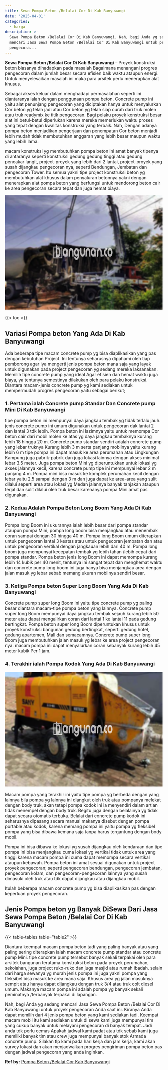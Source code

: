 ```yaml
---
title: Sewa Pompa Beton /Belalai Cor Di Kab Banyuwangi
date: '2025-04-01'
categories:
  - harga
description: >-
  Sewa Pompa Beton /Belalai Cor Di Kab Banyuwangi. Nah, bagi Anda yg sedang
  mencari Jasa Sewa Pompa Beton /Belalai Cor Di Kab Banyuwangi untuk proyek
  pengecora...
---
```


**Sewa Pompa Beton /Belalai Cor Di Kab Banyuwangi** – Proyek konstruksi beton biasanya dihadapkan pada masalah Bagaimana menangani progres pengecoran dalam jumlah besar secara efisien baik waktu ataupun energi. Untuk menyelesaikan masalah ini maka para arsitek perlu menerapkan alat khusus.

Sebagai akses keluar dalam menghadapi permasalahan seperti ini diantaranya ialah dengan penggunaan pompa beton. Concrete pump ini yaitu alat penunjang pengecoran yang diciptakan hanya untuk menyalurkan Cor beton yg telah jadi atau Cor beton yg telah siap curah dari truk molen atau truk readymix ke titik pengecoran. Bagi pelaku proyek konstruksi besar alat ini betul-betul diperlukan karena mereka memerlukan waktu proses yang tepat dengan kwalitas konstruksi yang terbaik. Nah, Dengan adanya pompa beton menjadikan pengerjaan dan penempatan Cor beton menjadi lebih mudah tidak membutuhkan anggaran yang lebih besar maupun waktu yang lebih lama.

macam konstruksi yg membutuhkan pompa beton ini amat banyak tipenya di antaranya seperti konstruksi gedung gedung tinggi atau gedung pencakar langit, project-proyek yang lebih dari 2 lantai, project-proyek yang susah dijangkau pengecoran nya, seperti Bendungan, Jembatan dan pengecoran Tower. Itu semua yakni tipe project konstruksi beton yg membutuhkan alat khusus dalam penyaluran betonnya yakni dengan menerapkan alat pompa beton yang berfungsi untuk mendorong beton cair ke area pengecoran secara tepat dan juga hemat biaya.

![Sewa Pompa Beton /Belalai Cor Di Kab Banyuwangi](/images/sewa-concrete-pump-26.png)

{{< toc >}}

## Variasi Pompa beton Yang Ada Di Kab Banyuwangi

Ada beberapa tipe macam concrete pump yg bisa diaplikasikan yang pas dengan kebutuhan Project. Ini tentunya seharusnya dipahami oleh tiap pemborong agar iya mengerti jenis pompa beton mana saja yang layak untuk digunakan pada project pengecoran yg sedang mereka laksanakan. Memilih tipe concrete pump yang ideal Agar efisien dan hemat waktu juga biaya, ya tentunya semestinya dilakukan oleh para pelaku konstruksi. Diantara macam-jenis concrete pump yg kami sediakan untuk mempermudah progres pengecoran yaitu sebagai berikut;

### 1\. Pertama ialah Concrete pump Standar Dan Concrete pump Mini Di Kab Banyuwangi

tipe pompa beton ini mempunyai daya jangkau tembak yg tidak terlalu jauh. jenis concrete pump ini umum digunakan untuk pengecoran dak lantai 2 dan lantai 3 tdk lebih. Pompa beton ini lazimnya yaitu untuk memompa Cor beton cair dari mobil molen ke atas yg daya jangkau tembaknya kurang lebih 18 hingga 20 m. Concrete pump standar sendiri adalah concrete pump yang lebar truknya Kurang lebih 3 m serta panjang mobilnya yaitu kurang lebih 6 m tipe pompa ini dapat masuk ke area perumahan atau Lingkungan Kampung juga pabrik-pabrik dan juga lokasi lainnya dengan akses minimal lebar 3.5 meter. Juga pompa beton Mini yg diperuntukkan untuk lokasi yg akses jalannya kecil, karena concrete pump tipe ini mempunyai lebar 2 m panjang 4 m. Pompa mini bisa masuk ke komplek perumahan kecil dengan lebar yaitu 2.5 sampai dengan 3 m dan juga dapat ke area-area yang sulit dilalui seperti area atau lokasi yg Medan jalannya banyak tanjakan ataupun terjal dan sulit dilalui oleh truk besar karenanya pompa Mini amat pas digunakan.

### 2\. Kedua Adalah Pompa Beton Long Boom Yang Ada Di Kab Banyuwangi

Pompa long Boom ini ukurannya ialah lebih besar dari pompa standar ataupun pompa Mini, pompa long boom bisa menjangkau atau menembak coran sampai dengan 30 hingga 40 m. Pompa long Boom umum diterapkan untuk pengecoran lantai 3 keatas atau untuk pengecoran jembatan dan atau untuk pengecoran vertikal dengan jangkauan lebih dari 40 m. Pompa long boom juga mempunyai kecepatan tembak yg lebih tahan /lebih cepat dari pompa standar. Pompa beton jenis long Boom ini dapat memompa kurang lebih 14 kubik per 40 menit, tentunya ini sangat tepat dan menghemat waktu dan concrete pump long boom ini juga hanya bisa menjangkau area dengan jalan masuk yg lebar sebab memang ukuran mobilnya sendiri besar.

### 3\. Ketiga Pompa beton Super Long Boom Yang Ada Di Kab Banyuwangi

Concrete pump super long Boom ini yaitu tipe concrete pump yg paling besar diantara macam-tipe pompa beton yang lainnya. Concrete pump super long Boom mempunyai daya jangkau tembak sejauh kurang lebih 50 meter atau dapat mengalirkan coran dari lantai 1 ke lantai 11 pada gedung bertingkat. Pompa beton super long Boom diperuntukan khusus untuk proyek konstruksi bangunan gedung bertingkat, seperti gedung hotel, gedung apartemen, Mall dan semacamnya. Concrete pump super long Boom juga membutuhkan jalan masuk yg lebar ke area project pengecoran nya. macam pompa ini dapat menyalurkan coran sebanyak kurang lebih 45 meter kubik Per 1 jam.

### 4\. Terakhir ialah Pompa Kodok Yang Ada Di Kab Banyuwangi

![Sewa Pompa Beton /Belalai Cor Di Kab Banyuwangi](/images/sewa-concrete-pump-30.png)

Macam pompa yang terakhir ini yaitu tipe pompa yg berbeda dengan yang lainnya bila pompa yg lainnya ini diangkut oleh truk atau pompanya melekat dengan body truk, akan tetapi pompa kodok ini ia menyendiri dalam artian tidak menempel dengan body truk. Begitu juga dengan belalainya yg tidak dapat secara otomatis terbuka. Belalai dari concrete pump kodok ini seharusnya dipasang secara manual makanya disebut dengan pompa portable atau kodok, karena memang pompa ini yaitu pompa yg fleksibel pompa yang bisa dibawa kemana saja tanpa harus tergantung dengan body mobil.

Pompa ini bisa dibawa ke lokasi yg susah dijangkau oleh kendaraan dan tipe pompa ini bisa menjangkau cuma lokasi yg vertikal tidak untuk area yang tinggi karena macam pompa ini cuma dapat memompa secara vertikal ataupun kebawah. Pompa beton ini amat sesuai digunakan untuk project proyek pengecoran; seperti pengecoran bendungan, pengecoran jembatan, pengecoran kolam, dan pengecoran-pengecoran lainnya yang susah dimasuki oleh truk atau tdk dapat dijangkau atau dijangkau mobil.

Itulah beberapa macam concrete pump yg bisa diaplikasikan pas dengan keperluan proyek pengecoran.

## Jenis Pompa beton yg Banyak DiSewa Dari Jasa Sewa Pompa Beton /Belalai Cor Di Kab Banyuwangi

{{< table-tables table="table2" >}}

Diantara keempat macam pompa beton tadi yang paling banyak atau yang paling sering diterapkan ialah macam concrete pump standar atau concrete pump Mini. tipe concrete pump tersebut banyak sekali terpakai oleh para arsitek bangunan terutama konstruksi beton pada proyek perumahan, sekolahan, juga project ruko-ruko dan juga masjid atau rumah ibadah. selain dari harga sewanya yg murah jenis pompa ini juga yakni pompa yang fleksibel bisa masuk ke area mana saja. Khusus area yg jalan masuknya sempit atau hanya dapat dijangkau dengan truk 3/4 atau truk colt diesel umum. Makanya macam pompa ini adalah pompa yg banyak sekali peminatnya /terbanyak terpakai di lapangan.

Nah, bagi Anda yg sedang mencari Jasa Sewa Pompa Beton /Belalai Cor Di Kab Banyuwangi untuk proyek pengecoran Anda saat ini. Kiranya Anda dapat memilih dari 4 jenis pompa beton yang kami sediakan tadi. Keempat macam mobil itu kami sediakan untuk di sewa kami juga mempunyai tim yang cukup banyak untuk melayani pengecoran di banyak tempat. Jadi anda tdk perlu cemas Apakah jadwal kami padat atau tdk sebab kami juga memiliki banyak tim atau crew juga mempunyai banyak stok Armada concrete pump. Silakan tlp kami pada hari kerja dan jam kerja, kami akan survey lokasi dan akan menjadwalkan progres pengiriman pompa beton pas dengan jadwal pengecoran yang anda inginkan.

**Ref by:** [Pompa Beton /Belalai Cor Kab Banyuwangi](https://id.wikipedia.org/wiki/Pompa)
